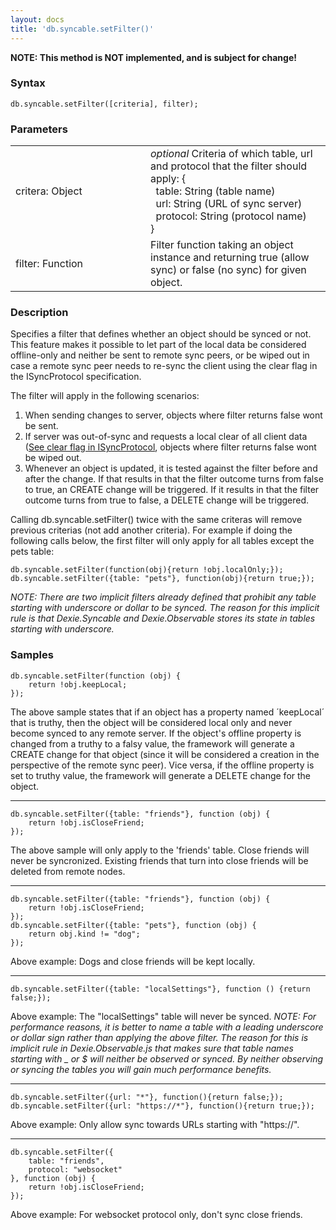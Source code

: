 ```yaml
---
layout: docs
title: 'db.syncable.setFilter()'
---
```


**NOTE: This method is NOT implemented, and is subject for change!**

### Syntax

    db.syncable.setFilter([criteria], filter);

### Parameters

<table>
<tr><td width=200>critera: Object</td><td><i>optional</i> Criteria of which table, url and protocol that the filter should apply: {<br/>
&nbsp;&nbsp;table: String (table name)<br/>
&nbsp;&nbsp;url: String (URL of sync server)<br/>
&nbsp;&nbsp;protocol: String (protocol name)<br/>
}
</td></tr>
<tr><td>filter: Function</td><td>Filter function taking an object instance and returning true (allow sync) or false (no sync) for given object.</td></tr>
</table>

### Description

Specifies a filter that defines whether an object should be synced or not. This feature makes it possible to let part of the local data be considered offline-only and neither be sent to remote sync peers, or be wiped out in case a remote sync peer needs to re-sync the client using the clear flag in the ISyncProtocol specification.

The filter will apply in the following scenarios:
 1. When sending changes to server, objects where filter returns false wont be sent.
 2. If server was out-of-sync and requests a local clear of all client data ([See clear flag in ISyncProtocol](Dexie.Syncable.ISyncProtocol#applyremotechanges--function-changes-lastrevision-partial-clear), objects where filter returns false wont be wiped out.
 3. Whenever an object is updated, it is tested against the filter before and after the change. If that results in that the filter outcome turns from false to true, an CREATE change will be triggered. If it results in that the filter outcome turns from true to false, a DELETE change will be triggered.

Calling db.syncable.setFilter() twice with the same criteras will remove previous criterias (not add another criteria). For example if doing the following calls below, the first filter will only apply for all tables except the pets table:

    db.syncable.setFilter(function(obj){return !obj.localOnly;});
    db.syncable.setFilter({table: "pets"}, function(obj){return true;});



_NOTE: There are two implicit filters already defined that prohibit any table starting with underscore or dollar to be synced. The reason for this implicit rule is that Dexie.Syncable and Dexie.Observable stores its state in tables starting with underscore._

### Samples

    db.syncable.setFilter(function (obj) {
        return !obj.keepLocal;
    });

The above sample states that if an object has a property named ´keepLocal´ that is truthy, then the object will be considered local only and never become synced to any remote server. If the object's offline property is changed from a truthy to a falsy value, the framework will generate a CREATE change for that object (since it will be considered a creation in the perspective of the remote sync peer). Vice versa, if the offline property is set to truthy value, the framework will generate a DELETE change for the object.

***

    db.syncable.setFilter({table: "friends"}, function (obj) {
        return !obj.isCloseFriend;
    });

The above sample will only apply to the 'friends' table. Close friends will never be syncronized. Existing friends that turn into close friends will be deleted from remote nodes.

***

    db.syncable.setFilter({table: "friends"}, function (obj) {
        return !obj.isCloseFriend;
    });
    db.syncable.setFilter({table: "pets"}, function (obj) {
        return obj.kind != "dog";
    });

Above example: Dogs and close friends will be kept locally.

***

    db.syncable.setFilter({table: "localSettings"}, function () {return false;});

Above example: The "localSettings" table will never be synced. _NOTE: For performance reasons, it is better to name a table with a leading underscore or dollar sign rather than applying the above filter. The reason for this is implicit rule in Dexie.Observable.js that makes sure that table names starting with _ or $ will neither be observed or synced. By neither observing or syncing the tables you will gain much performance benefits._

***

    db.syncable.setFilter({url: "*"}, function(){return false;});
    db.syncable.setFilter({url: "https://*"}, function(){return true;});

Above example: Only allow sync towards URLs starting with "https://".

***

    db.syncable.setFilter({
        table: "friends",
        protocol: "websocket"
    }, function (obj) {
        return !obj.isCloseFriend;
    });

Above example: For websocket protocol only, don't sync close friends.
